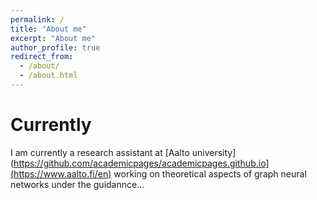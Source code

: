 ```yaml
---
permalink: /
title: "About me"
excerpt: "About me"
author_profile: true
redirect_from: 
  - /about/
  - /about.html
---
```


Currently
======

I am currently a research assistant at [Aalto university](https://github.com/academicpages/academicpages.github.io](https://www.aalto.fi/en) working on theoretical aspects of graph neural networks under the guidannce...
